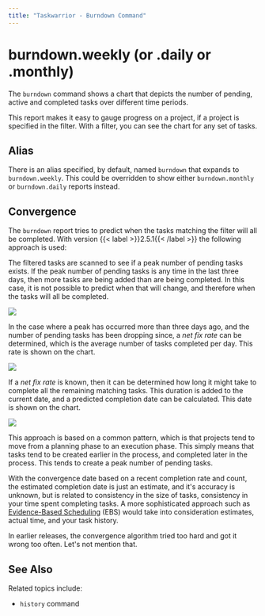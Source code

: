 ```yaml
---
title: "Taskwarrior - Burndown Command"
---
```


# burndown.weekly (or .daily or .monthly)

The `burndown` command shows a chart that depicts the number of pending, active and completed tasks over different time periods.

This report makes it easy to gauge progress on a project, if a project is specified in the filter.
With a filter, you can see the chart for any set of tasks.

## Alias

There is an alias specified, by default, named `burndown` that expands to `burndown.weekly`.
This could be overridden to show either `burndown.monthly` or `burndown.daily` reports instead.

## Convergence

The `burndown` report tries to predict when the tasks matching the filter will all be completed.
With version {{< label >}}2.5.1{{< /label >}} the following approach is used:

The filtered tasks are scanned to see if a peak number of pending tasks exists.
If the peak number of pending tasks is any time in the last three days, then more tasks are being added than are being completed.
In this case, it is not possible to predict when that will change, and therefore when the tasks will all be completed.

![](../../../images/nofixrate.png)

In the case where a peak has occurred more than three days ago, and the number of pending tasks has been dropping since, a *net fix rate* can be determined, which is the average number of tasks completed per day.
This rate is shown on the chart.

![](../../../images/fixrate.png)

If a *net fix rate* is known, then it can be determined how long it might take to complete all the remaining matching tasks.
This duration is added to the current date, and a predicted completion date can be calculated.
This date is shown on the chart.

![](../../../images/completion.png)

This approach is based on a common pattern, which is that projects tend to move from a planning phase to an execution phase.
This simply means that tasks tend to be created earlier in the process, and completed later in the process.
This tends to create a peak number of pending tasks.

With the convergence date based on a recent completion rate and count, the estimated completion date is just an estimate, and it's accuracy is unknown, but is related to consistency in the size of tasks, consistency in your time spent completing tasks.
A more sophisticated approach such as [Evidence-Based Scheduling](https://www.joelonsoftware.com/2007/10/26/evidence-based-scheduling/) (EBS) would take into consideration estimates, actual time, and your task history.

In earlier releases, the convergence algorithm tried too hard and got it wrong too often.
Let's not mention that.

## See Also

Related topics include:

- `history` command
